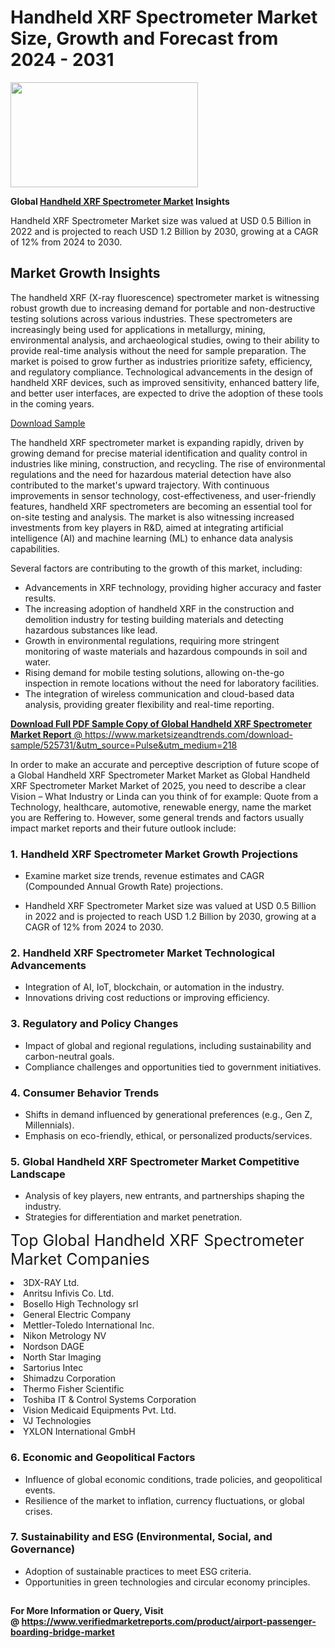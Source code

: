 <H1>Handheld XRF Spectrometer Market Size, Growth and Forecast from 2024 - 2031</H1><img class="aligncenter size-medium wp-image-584254" src="https://thirdeyenews.in/wp-content/uploads/2024/09/Global-Market-Research-300x168.jpeg" alt="" width="300" height="168" /><p><strong>Global&nbsp;<a href="https://www.marketsizeandtrends.com/download-sample/525731/&amp;utm_source=Pulse&amp;utm_medium=218">Handheld XRF Spectrometer Market</a> Insights</strong></p><p>Handheld XRF Spectrometer Market size was valued at USD 0.5 Billion in 2022 and is projected to reach USD 1.2 Billion by 2030, growing at a CAGR of 12% from 2024 to 2030.</p><p><h2>Market Growth Insights</h2> <p>The handheld XRF (X-ray fluorescence) spectrometer market is witnessing robust growth due to increasing demand for portable and non-destructive testing solutions across various industries. These spectrometers are increasingly being used for applications in metallurgy, mining, environmental analysis, and archaeological studies, owing to their ability to provide real-time analysis without the need for sample preparation. The market is poised to grow further as industries prioritize safety, efficiency, and regulatory compliance. Technological advancements in the design of handheld XRF devices, such as improved sensitivity, enhanced battery life, and better user interfaces, are expected to drive the adoption of these tools in the coming years.</p> <p><a href="#">Download Sample</a></p> <p>The handheld XRF spectrometer market is expanding rapidly, driven by growing demand for precise material identification and quality control in industries like mining, construction, and recycling. The rise of environmental regulations and the need for hazardous material detection have also contributed to the market's upward trajectory. With continuous improvements in sensor technology, cost-effectiveness, and user-friendly features, handheld XRF spectrometers are becoming an essential tool for on-site testing and analysis. The market is also witnessing increased investments from key players in R&D, aimed at integrating artificial intelligence (AI) and machine learning (ML) to enhance data analysis capabilities.</p> <p>Several factors are contributing to the growth of this market, including: <ul> <li>Advancements in XRF technology, providing higher accuracy and faster results.</li> <li>The increasing adoption of handheld XRF in the construction and demolition industry for testing building materials and detecting hazardous substances like lead.</li> <li>Growth in environmental regulations, requiring more stringent monitoring of waste materials and hazardous compounds in soil and water.</li> <li>Rising demand for mobile testing solutions, allowing on-the-go inspection in remote locations without the need for laboratory facilities.</li> <li>The integration of wireless communication and cloud-based data analysis, providing greater flexibility and real-time reporting.</li> </ul></p> <p><a href="#"></p><p><span class=""><strong>Download Full PDF Sample Copy of Global Handheld XRF Spectrometer Market Report</strong> @ <a href="https://www.marketsizeandtrends.com/download-sample/525731/&amp;utm_source=Pulse&amp;utm_medium=218" target="_blank">https://www.marketsizeandtrends.com/download-sample/525731/&amp;utm_source=Pulse&amp;utm_medium=218</a></span></p><p>In order to make an accurate and perceptive description of future scope of a Global&nbsp;Handheld XRF Spectrometer Market Market as Global&nbsp;Handheld XRF Spectrometer Market Market of 2025, you need to describe a clear Vision &ndash; What Industry or Linda can you think of for example: Quote from a Technology, healthcare, automotive, renewable energy, name the market you are Reffering to. However, some general trends and factors usually impact market reports and their future outlook include:</p><h3>1.&nbsp;<strong>Handheld XRF Spectrometer Market Growth Projections</strong></h3><ul><li>Examine market size trends, revenue estimates and CAGR (Compounded Annual Growth Rate) projections.</li><li><p>Handheld XRF Spectrometer Market size was valued at USD 0.5 Billion in 2022 and is projected to reach USD 1.2 Billion by 2030, growing at a CAGR of 12% from 2024 to 2030.</p></li></ul><h3>2.&nbsp;<strong>Handheld XRF Spectrometer Market Technological Advancements</strong></h3><ul><li>Integration of AI, IoT, blockchain, or automation in the industry.</li><li>Innovations driving cost reductions or improving efficiency.</li></ul><h3>3.&nbsp;<strong>Regulatory and Policy Changes</strong></h3><ul><li>Impact of global and regional regulations, including sustainability and carbon-neutral goals.</li><li>Compliance challenges and opportunities tied to government initiatives.</li></ul><h3>4.&nbsp;<strong>Consumer Behavior Trends</strong></h3><ul><li>Shifts in demand influenced by generational preferences (e.g., Gen Z, Millennials).</li><li>Emphasis on eco-friendly, ethical, or personalized products/services.</li></ul><h3>5.&nbsp;<strong>Global Handheld XRF Spectrometer Market Competitive Landscape</strong></h3><ul><li>Analysis of key players, new entrants, and partnerships shaping the industry.</li><li>Strategies for differentiation and market penetration.</li></ul><p data-pm-slice="1 1 []"><span style="color: inherit; font-family: inherit; font-size: 25px;">Top Global Handheld XRF Spectrometer Market Companies</span></p><div class="" data-test-id=""><p><li>3DX-RAY Ltd.</li><li> Anritsu Infivis Co. Ltd.</li><li> Bosello High Technology srl</li><li> General Electric Company</li><li> Mettler-Toledo International Inc.</li><li> Nikon Metrology NV</li><li> Nordson DAGE</li><li> North Star Imaging</li><li> Sartorius Intec</li><li> Shimadzu Corporation</li><li> Thermo Fisher Scientific</li><li> Toshiba IT & Control Systems Corporation</li><li> Vision Medicaid Equipments Pvt. Ltd.</li><li> VJ Technologies</li><li> YXLON International GmbH</li></p></div><h3>6.&nbsp;<strong>Economic and Geopolitical Factors</strong></h3><ul><li>Influence of global economic conditions, trade policies, and geopolitical events.</li><li>Resilience of the market to inflation, currency fluctuations, or global crises.</li></ul><h3>7.&nbsp;<strong>Sustainability and ESG (Environmental, Social, and Governance)</strong></h3><ul><li>Adoption of sustainable practices to meet ESG criteria.</li><li>Opportunities in green technologies and circular economy principles.</li></ul><h2><strong style="font-size: 14px;">For More Information or Query, Visit @&nbsp;</strong><a style="background-color: #ffffff; font-size: 14px;" href="https://www.marketsizeandtrends.com/report/handheld-xrf-spectrometer-market/" target="_blank">https://www.verifiedmarketreports.com/product/airport-passenger-boarding-bridge-market</a></h2>
